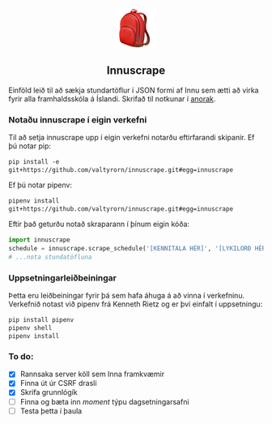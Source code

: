 <p align="center"><img src="bag.png" width=80 alt="Icon"/></p>
<h2 align="center">Innuscrape</h2>

Einföld leið til að sækja stundartöflur í JSON formi af Innu sem ætti að virka fyrir alla framhaldsskóla á Íslandi. Skrifað til notkunar í [anorak](http://anorak.is).

### Notaðu innuscrape í eigin verkefni
Til að setja innuscrape upp í eigin verkefni notarðu eftirfarandi skipanir.
Ef þú notar pip:
```Shell
pip install -e git+https://github.com/valtyrorn/innuscrape.git#egg=innuscrape
```

Ef þú notar pipenv:
```Shell
pipenv install git+https://github.com/valtyrorn/innuscrape.git#egg=innuscrape
```

Eftir það geturðu notað skraparann í þínum eigin kóða:
```Python
import innuscrape
schedule = innuscrape.scrape_schedule('[KENNITALA HÉR]', '[LYKILORÐ HÉR]')
# ...nota stundatöfluna
```

### Uppsetningarleiðbeiningar
Þetta eru leiðbeiningar fyrir þá sem hafa áhuga á að vinna í verkefninu. Verkefnið notast við pipenv frá Kenneth Rietz og er því einfalt í uppsetningu:
```Shell
pip install pipenv
pipenv shell
pipenv install
```

### To do:
- [x] Rannsaka server köll sem Inna framkvæmir 
- [x] Finna út úr CSRF drasli
- [x] Skrifa grunnlógík
- [ ] Finna og bæta inn _moment_ týpu dagsetningarsafni
- [ ] Testa þetta í þaula
